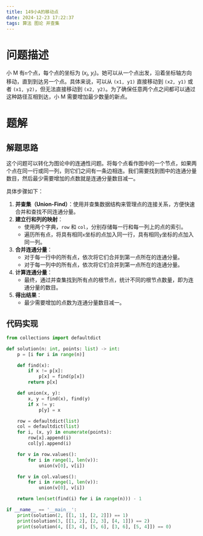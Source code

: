 ```yaml
---
title: 149小A的移动点
date: 2024-12-23 17:22:37
tags: 算法 图论 并查集
---
```


# 问题描述

小 M 有`n`个点，每个点的坐标为 ($x_i$, $y_i$)。她可以从一个点出发，沿着坐标轴方向移动，直到到达另一个点。具体来说，可以从 `(x1, y1)` 直接移动到 `(x2, y1)` 或者 `(x1, y2)`，但无法直接移动到 `(x2, y2)`。为了确保任意两个点之间都可以通过这种路径互相到达，小 M 需要增加最少数量的新点。

# 题解

## 解题思路

这个问题可以转化为图论中的连通性问题。将每个点看作图中的一个节点，如果两个点在同一行或同一列，则它们之间有一条边相连。我们需要找到图中的连通分量数目，然后最少需要增加的点数就是连通分量数目减一。

具体步骤如下：

1. **并查集（Union-Find）**：使用并查集数据结构来管理点的连接关系，方便快速合并和查找不同连通分量。
2. **建立行和列的映射**：
   - 使用两个字典，`row` 和 `col`，分别存储每一行和每一列上的点的索引。
   - 遍历所有点，将具有相同`x`坐标的点加入同一行，具有相同`y`坐标的点加入同一列。
3. **合并连通分量**：
   - 对于每一行中的所有点，依次将它们合并到第一点所在的连通分量。
   - 对于每一列中的所有点，依次将它们合并到第一点所在的连通分量。
4. **计算连通分量**：
   - 最终，通过并查集找到所有点的根节点，统计不同的根节点数量，即为连通分量的数目。
5. **得出结果**：
   - 最少需要增加的点数为连通分量数目减一。

## 代码实现

```python
from collections import defaultdict

def solution(n: int, points: list) -> int:
    p = [i for i in range(n)]

    def find(x):
        if x != p[x]:
            p[x] = find(p[x])
        return p[x]

    def union(x, y):
        x, y = find(x), find(y)
        if x != y:
            p[y] = x

    row = defaultdict(list)
    col = defaultdict(list)
    for i, (x, y) in enumerate(points):
        row[x].append(i)
        col[y].append(i)

    for v in row.values():
        for i in range(1, len(v)):
            union(v[0], v[i])

    for v in col.values():
        for i in range(1, len(v)):
            union(v[0], v[i])

    return len(set(find(i) for i in range(n))) - 1

if __name__ == '__main__':
    print(solution(2, [[1, 1], [2, 2]]) == 1)
    print(solution(3, [[1, 2], [2, 3], [4, 1]]) == 2)
    print(solution(4, [[3, 4], [5, 6], [3, 6], [5, 4]]) == 0)
```
